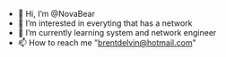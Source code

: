 - 👋 Hi, I’m @NovaBear
- 👀 I’m interested in everyting that has a network
- 🌱 I’m currently learning system and network engineer
- 📫 How to reach me "brentdelvin@hotmail.com"

<!---
NovaBear/NovaBear is a ✨ special ✨ repository because its `README.md` (this file) appears on your GitHub profile.
You can click the Preview link to take a look at your changes.
--->

